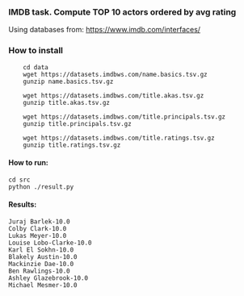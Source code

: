 ### IMDB task. Compute TOP 10 actors ordered by avg rating
Using databases from: https://www.imdb.com/interfaces/
### How to install
```
    cd data 
    wget https://datasets.imdbws.com/name.basics.tsv.gz
    gunzip name.basics.tsv.gz

    wget https://datasets.imdbws.com/title.akas.tsv.gz
    gunzip title.akas.tsv.gz

    wget https://datasets.imdbws.com/title.principals.tsv.gz
    gunzip title.principals.tsv.gz

    wget https://datasets.imdbws.com/title.ratings.tsv.gz
    gunzip title.ratings.tsv.gz
```
#### How to run:
```
cd src
python ./result.py

```
#### Results:
```
Juraj Barlek-10.0
Colby Clark-10.0
Lukas Meyer-10.0
Louise Lobo-Clarke-10.0
Karl El Sokhn-10.0
Blakely Austin-10.0
Mackinzie Dae-10.0
Ben Rawlings-10.0
Ashley Glazebrook-10.0
Michael Mesmer-10.0
```
